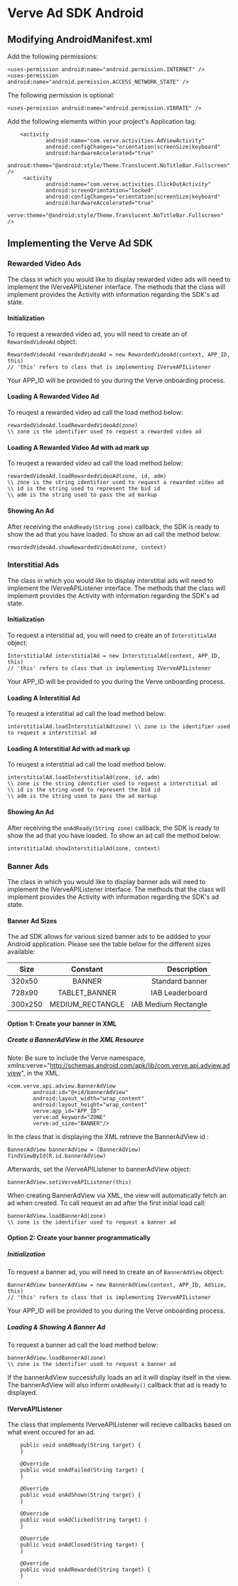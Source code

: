 Verve Ad SDK Android
====================

Modifying AndroidManifest.xml
-----------------------------
Add the following permissions:
```
<uses-permission android:name="android.permission.INTERNET" />
<uses-permission android:name="android.permission.ACCESS_NETWORK_STATE" />
```

The following permission is optional: 
```
<uses-permission android:name="android.permission.VIBRATE" />
```

Add the following elements within your project's Application tag:
``` 
    <activity
            android:name="com.verve.activities.AdViewActivity"
            android:configChanges="orientation|screenSize|keyboard"
            android:hardwareAccelerated="true"
            android:theme="@android:style/Theme.Translucent.NoTitleBar.Fullscreen" />
     <activity
            android:name="com.verve.activities.ClickOutActivity"
            android:screenOrientation="locked"
            android:configChanges="orientation|screenSize|keyboard"
            android:hardwareAccelerated="true"
            verve:theme="@android:style/Theme.Translucent.NoTitleBar.Fullscreen" />
```


Implementing the Verve Ad SDK
------------------------------
### Rewarded Video Ads
The class in which you would like to display rewarded video ads will need to implement the IVerveAPIListener interface. The methods that the class will implement provides the Activity with information regarding the SDK's ad state.

#### Initialization
To request a rewarded video ad, you will need to create an of `RewardedVideoAd` object:
```
RewardedVideoAd rewardedVideoAd = new RewardedVideoAd(context, APP_ID, this)    
// 'this' refers to class that is implementing IVerveAPIListener
```
Your APP_ID will be provided to you during the Verve onboarding process.

#### Loading A Rewarded Video Ad
To reuqest a rewarded video ad call the load method below: 
```
rewardedVideoAd.loadRewardedVideoAd(zone)
\\ zone is the identifier used to request a rewarded video ad
```

#### Loading A Rewarded Video Ad with ad mark up
To reuqest a rewarded video ad call the load method below: 
```
rewardedVideoAd.loadRewardedVideoAd(zone, id, adm)
\\ zone is the string identifier used to request a rewarded video ad
\\ id is the string used to represent the bid id
\\ adm is the string used to pass the ad markup
```

#### Showing An Ad
After receiving the `onAdReady(String zone)` callback, the SDK is ready to show the ad that you have loaded. To show an ad call the method below:
```
rewardedVideoAd.showRewardedVideoAd(zone, context)
```

### Interstitial Ads
The class in which you would like to display interstitial ads will need to implement the IVerveAPIListener interface. The methods that the class will implement provides the Activity with information regarding the SDK's ad state.

#### Initialization
To request a interstitial ad, you will need to create an of `InterstitialAd` object:
```
InterstitialAd interstitialAd = new InterstitialAd(context, APP_ID, this)    
// 'this' refers to class that is implementing IVerveAPIListener
```
Your APP_ID will be provided to you during the Verve onboarding process.

#### Loading A Interstitial Ad
To reuqest a interstitial ad call the load method below: 
```
interstitialAd.loadInterstitialAd(zone) \\ zone is the identifier used to request a interstitial ad
```

#### Loading A Interstitial Ad with ad mark up
To reuqest a interstitial ad call the load method below: 
```
interstitialAd.loadInterstitialAd(zone, id, adm)
\\ zone is the string identifier used to request a interstitial ad
\\ id is the string used to represent the bid id
\\ adm is the string used to pass the ad markup
```

#### Showing An Ad
After receiving the `onAdReady(String zone)` callback, the SDK is ready to show the ad that you have loaded. To show an ad call the method below:
```
interstitialAd.showInterstitialAd(zone, context) 
```

### Banner Ads
The class in which you would like to display banner ads will need to implement the IVerveAPIListener interface. The methods that the class will implement provides the Activity with information regarding the SDK's ad state.

#### Banner Ad Sizes
The ad SDK allows for various sized banner ads to be addded to your Android application. Please see the table below for the different sizes available: 

| Size          | Constant           | Description          |
| ------------- |:------------------:| --------------------:|
| 320x50        | BANNER             | Standard banner      |
| 728x90        | TABLET_BANNER	     | IAB Leaderboard      | 
| 300x250	    | MEDIUM_RECTANGLE   | IAB Medium Rectangle |

#### Option 1: Create your banner in XML
##### Create a BannerAdView in the XML Resource

Note: Be sure to include the Verve namespace, xmlns:verve="http://schemas.android.com/apk/lib/com.verve.api.adview.adview", in the XML.
``` 
<com.verve.api.adview.BannerAdView
		android:id="@+id/bannerAdView"
        android:layout_width="wrap_content"
        android:layout_height="wrap_content"
        verve:app_id="APP_ID"
        verve:ad_keyword="ZONE"
        verve:ad_size="BANNER"/>
```

In the class that is displaying the XML retrieve the BannerAdView id :
```
BannerAdView bannerAdView = (BannerAdView) findViewById(R.id.bannerAdView)
```
Afterwards, set the iVerveAPIListener to bannerAdView object:
```
bannerAdView.setiVerveAPIListener(this)
```

When creating BannerAdView via XML, the view will automatically fetch an ad when created. To call request an ad after the first initial load call:
```
bannerAdView.loadBannerAd(zone)
\\ zone is the identifier used to request a banner ad
```

#### Option 2: Create your banner programmatically
##### Initialization
To request a banner ad, you will need to create an of `BannerAdView` object:
```
BannerAdView bannerAdView = new BannerAdView(context, APP_ID, AdSize, this)    
// 'this' refers to class that is implementing IVerveAPIListener
```
Your APP_ID will be provided to you during the Verve onboarding process.

##### Loading & Showing A Banner Ad
To request a banner ad call the load method below: 
```
bannerAdView.loadBannerAd(zone)
\\ zone is the identifier used to request a banner ad
```

If the bannerAdView successfully loads an ad it will display itself in the view. The bannerAdView will also inform `onAdReady()` callback that ad is ready to displayed.

#### IVerveAPIListener
The class that implements IVerveAPIListener will recieve callbacks based on what event occured for an ad.
``` @Override
    public void onAdReady(String target) {
    }

    @Override
    public void onAdFailed(String target) {
    }

    @Override
    public void onAdShown(String target) {
    }

    @Override
    public void onAdClicked(String target) {
    }

    @Override
    public void onAdClosed(String target) {
    }

    @Override
    public void onAdRewarded(String target) {
    } 
``` 